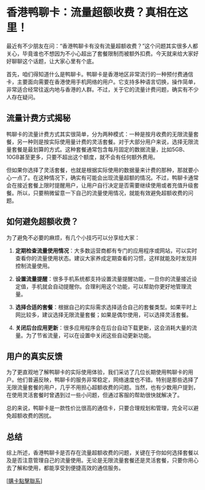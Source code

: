 # 香港鸭聊卡：流量超额收费？真相在这里！

最近有不少朋友在问：“香港鸭聊卡有没有流量超额收费？”这个问题其实很多人都关心，毕竟谁也不想因为不小心超出了套餐限制而被额外扣费。今天就来给大家好好聊聊这个话题，让大家心里有个底。

首先，咱们得知道什么是鸭聊卡。鸭聊卡是香港地区非常流行的一种预付费通信卡，主要面向需要在香港使用手机网络的用户。它支持多种语言切换，操作简单，非常适合经常往返内地与香港的人群。不过，关于它的流量计费问题，确实有不少人存在疑问。

## 流量计费方式揭秘

鸭聊卡的流量计费方式其实很简单，分为两种模式：一种是按月收费的无限流量套餐，另一种则是按实际使用量计费的灵活套餐。对于大部分用户来说，选择无限流量套餐是最划算的方式。这种套餐通常包含每月固定的数据流量，比如5GB、10GB甚至更多，只要不超出这个额度，就不会有任何额外费用。

但如果你选择了灵活套餐，也就是根据实际使用的数据量来计费的那种，那就要小心一点了。在这种情况下，确实有可能会出现流量超额的情况。不过，鸭聊卡通常会在接近套餐上限时提醒用户，让用户自行决定是否需要继续使用或者充值升级套餐。所以，只要稍微留意一下自己的流量使用情况，就能有效避免超额收费的问题。

## 如何避免超额收费？

为了避免不必要的麻烦，有几个小技巧可以分享给大家：

1. **定期检查流量使用情况**：大多数运营商都有专门的应用程序或网站，可以实时查看你的流量使用状态。建议大家养成定期查看的习惯，这样就能及时发现并控制流量使用。

2. **设置流量提醒**：很多手机系统都支持设置流量提醒功能，一旦你的流量接近设定值，手机就会自动提醒你。合理利用这个功能，可以帮助你更好地管理流量。

3. **选择合适的套餐**：根据自己的实际需求选择适合自己的套餐类型。如果平时上网比较多，建议选择无限流量套餐；如果是偶尔使用，可以选择灵活套餐。

4. **关闭后台应用更新**：很多应用程序会在后台自动下载更新，这会消耗大量的流量。为了节省流量，可以在设置中关闭这些自动更新功能。

## 用户的真实反馈

为了更直观地了解鸭聊卡的实际使用体验，我们采访了几位长期使用鸭聊卡的用户。他们普遍反映，鸭聊卡的服务非常稳定，网络速度也不错。特别是那些选择了无限流量套餐的用户，几乎不用担心超额收费的问题。当然，也有少数用户提到，在使用灵活套餐时曾遇到过一些小问题，但通过客服的帮助很快就解决了。

总的来说，鸭聊卡是一款性价比很高的通信卡，只要合理规划和管理，完全可以避免超额收费的困扰。

## 总结

综上所述，香港鸭聊卡是否存在流量超额收费的问题，关键在于你如何选择套餐以及是否注意管理自己的流量使用。无论是无限流量套餐还是灵活套餐，只要你用心去了解和使用，都能享受到便捷高效的通信服务。

[[購卡點擊聯系](https://t.me/s/SXDXQF)]